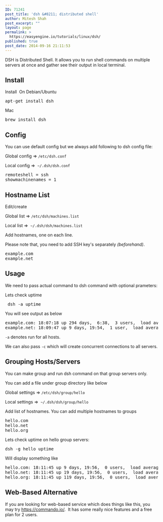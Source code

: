 ```yaml
---
ID: 71241
post_title: 'dsh &#8211; distributed shell'
author: Mitesh Shah
post_excerpt: ""
layout: page
permalink: >
  https://easyengine.io/tutorials/linux/dsh/
published: true
post_date: 2014-09-16 21:11:53
---
```

DSH is Distributed Shell. It allows you to run shell commands on multiple servers at once and gather see their output in local terminal.
<h2>Install</h2>
Install  On Debian/Ubuntu
<pre>apt-get install dsh
</pre>
Mac
<pre>brew install dsh</pre>
<h2>Config</h2>
You can use default config but we always add following to dsh config file:

Global config =&gt; <code>/etc/dsh.conf</code>

Local config =&gt;  <code>~/.dsh/dsh.conf</code>
<pre class="p1">remoteshell = ssh
showmachinenames = 1</pre>
<h2>Hostname List</h2>
Edit/create

Global list =&gt; <code>/etc/dsh/machines.list</code>

Local list =&gt;  <code>~/.dsh/dsh/machines.list</code>

Add hostnames, one on each line.

Please note that, you need to add SSH key's separately <em>(beforehand)</em>.
<pre>example.com
example.net
</pre>
<h2>Usage</h2>
We need to pass actual command to dsh command with optional prameters:

Lets check uptime
<pre> dsh -a uptime</pre>
You will see output as below
<pre>example.com: 18:07:18 up 294 days,  6:38,  3 users,  load average: 0.17, 0.26, 0.24
example.net: 18:09:47 up 9 days, 19:54,  1 user,  load average: 0.26, 0.2
</pre>
<code>-a</code> denotes run for all hosts.

We can also pass <code>-c</code> which will create concurrent connections to all servers.
<h2>Grouping Hosts/Servers</h2>
You can make group and run dsh command on that group servers only.

You can add a file under group directory like below

Global settings =&gt; <code>/etc/dsh/group/hello</code>

Local settings =&gt;  <code>~/.dsh/dsh/group/hello</code>

Add list of hostnames. You can add multiple hostnames to groups
<pre>hello.com
hello.net
hello.org
</pre>
Lets check uptime on hello group servers:
<pre>dsh -g hello uptime</pre>
Will display something like
<pre>hello.com: 18:11:45 up 9 days, 19:56,  0 users,  load average: 0.05, 0.18, 0.22
hello.net: 18:11:45 up 19 days, 19:56,  0 users,  load average: 0.15, 0.18, 0.22
hello.org: 18:11:45 up 119 days, 19:56,  0 users,  load average: 0.15, 1.8, 0.22</pre>
<h2>Web-Based Alternative</h2>
If you are looking for web-based service which does things like this, you may try <a href="https://commando.io/">https://commando.io/</a>.  It has some really nice features and a free plan for 2 users.